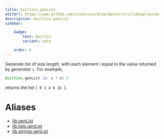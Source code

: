 ```yaml
---
title: builtins.genList
editUrl: https://www.github.com/nixos/nix/blob/master/src/libexpr/primops.cc
description: builtins.genList
sidebar:

    badge:
        text: Builtin
        variant: note

    order: 0
---
```


Generate list of size *length*, with each element *i* equal to the
value returned by *generator* `i`. For example,

```nix
builtins.genList (x: x * x) 5
```

returns the list `[ 0 1 4 9 16 ]`.


# Aliases

- [lib.genList](/nix-doc-comments/reference/lib/lib-genlist)
- [lib.lists.genList](/nix-doc-comments/reference/lib/lists/lib-lists-genlist)
- [lib.strings.genList](/nix-doc-comments/reference/lib/strings/lib-strings-genlist)


